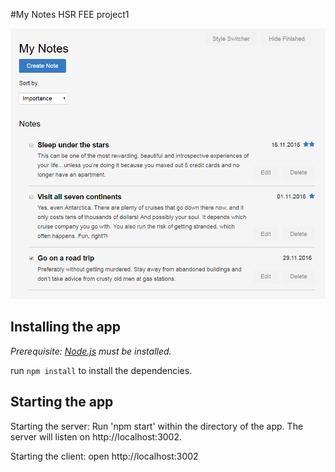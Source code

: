 #My  Notes
HSR FEE project1

![screenshot of the app](screenshot.PNG "Screenshot of the app")


## Installing the app

_Prerequisite: [Node.js](https://nodejs.org) must be installed._

run `npm install` to install the dependencies.


## Starting the app

Starting the server:
Run 'npm start' within the directory of the app. The server will listen on http://localhost:3002.

Starting the client:
open http://localhost:3002
